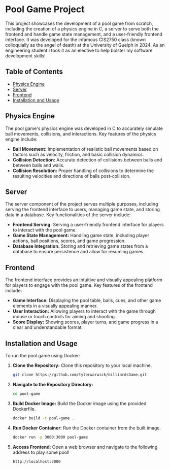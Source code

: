 # Pool Game Project

This project showcases the development of a pool game from scratch, including the creation of a physics engine in C, a server to serve both the frontend and handle game state management, and a user-friendly frontend interface. 
It was developed for the infamous CIS2750 class (known colloquially as the angel of death) at the University of Guelph in 2024. As an engineering student I took it as an elective to help bolster my software development skills!

## Table of Contents

- [Physics Engine](#physics-engine)
- [Server](#server)
- [Frontend](#frontend)
- [Installation and Usage](#installation-and-usage)

## Physics Engine

The pool game's physics engine was developed in C to accurately simulate ball movements, collisions, and interactions. Key features of the physics engine include:

- **Ball Movement:** Implementation of realistic ball movements based on factors such as velocity, friction, and basic collision dynamics.
- **Collision Detection:** Accurate detection of collisions between balls and between balls and walls.
- **Collision Resolution:** Proper handling of collisions to determine the resulting velocities and directions of balls post-collision.

## Server

The server component of the project serves multiple purposes, including serving the frontend interface to users, managing game state, and storing data in a database. Key functionalities of the server include:

- **Frontend Serving:** Serving a user-friendly frontend interface for players to interact with the pool game.
- **Game State Management:** Handling game state, including player actions, ball positions, scores, and game progression.
- **Database Integration:** Storing and retrieving game states from a database to ensure persistence and allow for resuming games.

## Frontend

The frontend interface provides an intuitive and visually appealing platform for players to engage with the pool game. Key features of the frontend include:

- **Game Interface:** Displaying the pool table, balls, cues, and other game elements in a visually appealing manner.
- **User Interaction:** Allowing players to interact with the game through mouse or touch controls for aiming and shooting.
- **Score Display:** Showing scores, player turns, and game progress in a clear and understandable format.

## Installation and Usage

To run the pool game using Docker:

1. **Clone the Repository:** Clone this repository to your local machine.
   ```bash
   git clone https://github.com/tylerwarwick/billiardsGame.git

2. **Navigate to the Repository Directory:** 
   ```bash
   cd pool-game

3. **Build Docker Image:** Build the Docker image using the provided Dockerfile.
   ```bash
   docker build -t pool-game .

4. **Run Docker Container:** Run the Docker container from the built image.
   ```bash
   docker run -p 3000:3000 pool-game

5. **Access Frontend:** Open a web browser and navigate to the following address to play some pool!
   ```plaintext
   http://localhost:3000
